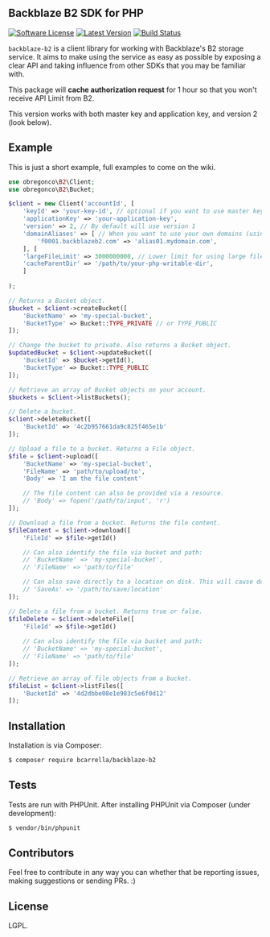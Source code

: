 ## Backblaze B2 SDK for PHP
[![Software License](https://img.shields.io/badge/license-LGPL-brightgreen.svg?style=flat-square)](LICENSE.md)
[![Latest Version](https://img.shields.io/github/release/bcarrella/backblaze-b2.svg?style=flat-square)](https://github.com/bcarrella/backblaze-b2/releases)
[![Build Status](https://img.shields.io/travis/bcarrella/backblaze-b2.svg?style=flat-square)](https://travis-ci.org/bcarrella/backblaze-b2)

`backblaze-b2` is a client library for working with Backblaze's B2 storage service. It aims to make using the service as
easy as possible by exposing a clear API and taking influence from other SDKs that you may be familiar with.

This package will **cache authorization request** for 1 hour so that you won't receive API Limit from B2.

This version works with both master key and application key, and version 2 (look below).

## Example

This is just a short example, full examples to come on the wiki.

```php
use obregonco\B2\Client;
use obregonco\B2\Bucket;

$client = new Client('accountId', [
	'keyId' => 'your-key-id', // optional if you want to use master key (account Id)
	'applicationKey' => 'your-application-key',
	'version' => 2, // By default will use version 1
	'domainAliases' => [ // When you want to use your own domains (using CNAME)
		'f0001.backblazeb2.com' => 'alias01.mydomain.com',
	], [
    'largeFileLimit' => 3000000000, // Lower limit for using large files upload support. Default: 3GB
    'cacheParentDir' => '/path/to/your-php-writable-dir',
    ]
    
);

// Returns a Bucket object.
$bucket = $client->createBucket([
    'BucketName' => 'my-special-bucket',
    'BucketType' => Bucket::TYPE_PRIVATE // or TYPE_PUBLIC
]);

// Change the bucket to private. Also returns a Bucket object.
$updatedBucket = $client->updateBucket([
    'BucketId' => $bucket->getId(),
    'BucketType' => Bucket::TYPE_PUBLIC
]);

// Retrieve an array of Bucket objects on your account.
$buckets = $client->listBuckets();

// Delete a bucket.
$client->deleteBucket([
    'BucketId' => '4c2b957661da9c825f465e1b'
]);

// Upload a file to a bucket. Returns a File object.
$file = $client->upload([
    'BucketName' => 'my-special-bucket',
    'FileName' => 'path/to/upload/to',
    'Body' => 'I am the file content'

    // The file content can also be provided via a resource.
    // 'Body' => fopen('/path/to/input', 'r')
]);

// Download a file from a bucket. Returns the file content.
$fileContent = $client->download([
    'FileId' => $file->getId()

    // Can also identify the file via bucket and path:
    // 'BucketName' => 'my-special-bucket',
    // 'FileName' => 'path/to/file'

    // Can also save directly to a location on disk. This will cause download() to not return file content.
    // 'SaveAs' => '/path/to/save/location'
]);

// Delete a file from a bucket. Returns true or false.
$fileDelete = $client->deleteFile([
    'FileId' => $file->getId()
    
    // Can also identify the file via bucket and path:
    // 'BucketName' => 'my-special-bucket',
    // 'FileName' => 'path/to/file'
]);

// Retrieve an array of file objects from a bucket.
$fileList = $client->listFiles([
    'BucketId' => '4d2dbbe08e1e983c5e6f0d12'
]);
```

## Installation

Installation is via Composer:

```bash
$ composer require bcarrella/backblaze-b2
```

## Tests

Tests are run with PHPUnit. After installing PHPUnit via Composer (under development):

```bash
$ vendor/bin/phpunit
```

## Contributors

Feel free to contribute in any way you can whether that be reporting issues, making suggestions or sending PRs. :)

## License

LGPL.
